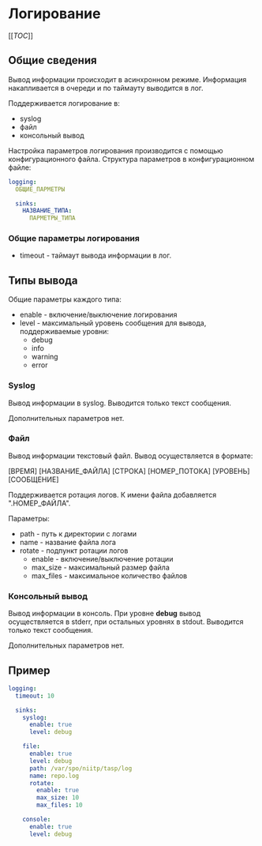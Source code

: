 # Логирование

[[_TOC_]]

## Общие сведения

Вывод информации происходит в асинхронном режиме. Информация накапливается в
очереди и по таймауту выводится в лог.

Поддерживается логирование в:

- syslog
- файл
- консольный вывод

Настройка параметров логирования производится с помощью конфигурационного файла.
Структура параметров в конфигурационном файле:

```yaml
logging:
  ОБЩИЕ_ПАРМЕТРЫ

  sinks:
    НАЗВАНИЕ_ТИПА:
      ПАРМЕТРЫ_ТИПА
```

### Общие параметры логирования

- timeout - таймаут вывода информации в лог.

## Типы вывода

Общие параметры каждого типа:

- enable - включение/выключение логирования
- level - максимальный уровень сообщения для вывода, поддерживаемые уровни:
  - debug
  - info
  - warning
  - error

### Syslog

Вывод информации в syslog. Выводится только текст сообщения.

Дополнительных параметров нет.

### Файл

Вывод информации текстовый файл. Вывод осуществляется в формате:

[ВРЕМЯ] [НАЗВАНИЕ_ФАЙЛА] [СТРОКА] [НОМЕР_ПОТОКА] [УРОВЕНЬ] [СООБЩЕНИЕ]

Поддерживается ротация логов. К имени файла добавляется ".НОМЕР_ФАЙЛА".

Параметры:

- path - путь к директории с логами
- name - название файла лога
- rotate - подпункт ротации логов
  - enable - включение/выключение ротации
  - max_size - максимальный размер файла
  - max_files - максимальное количество файлов

### Консольный вывод

Вывод информации в консоль. При уровне **debug** вывод осуществляется в stderr,
при остальных уровнях в stdout. Выводится только текст сообщения.

Дополнительных параметров нет.

## Пример

```yaml
logging:
  timeout: 10

  sinks:
    syslog:
      enable: true
      level: debug

    file:
      enable: true
      level: debug
      path: /var/spo/niitp/tasp/log
      name: repo.log
      rotate:
        enable: true
        max_size: 10
        max_files: 10

    console:
      enable: true
      level: debug
```
